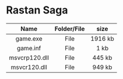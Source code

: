 # Rastan Saga

| Name | Folder/File | size |
| :-------: | :------: | :------: |
| game.exe   |  File | 1916 kb |
| game.inf   | File | 1 kb |
| msvcrp120.dll | File | 445 kb |
| msvcr120.dll | File | 949 kb |

 
